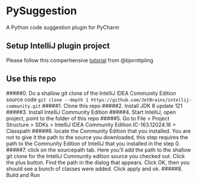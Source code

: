 # PySuggestion
A Python code suggestion plugin for PyCharm

## Setup IntelliJ plugin project
Please follow this comperhensive [tutorial](http://bjorn.tipling.com/how-to-make-an-intellij-idea-plugin-in-30-minutes) from @bjorntipling

## Use this repo
#####0. Do a shallow git clone of the IntelliJ IDEA Community Edition source code
``
git clone --depth 1 https://github.com/JetBrains/intellij-community.git
``
#####1. Clone this repo
#####2. Install JDK 8 update 121
#####3. Install IntelliJ Community Edition
#####4. Start IntelliJ, open project, point to the folder of this repo
#####5. Go to File > Project Structure > SDKs > IntelliJ IDEA Community Edition IC-163.12024.16 > Classpath
#####6. locate the Community Edition that you installed. 
You are not to give it the path to the source you downloaded, this step requires the path to the Community Edition of IntelliJ that you installed in the step 0.
#####7. click on the sourcepath tab.
Here you’ll add the path to the shallow git clone for the IntelliJ Community edition source you checked out. Click the plus button. Find the path in the dialog that appears. Click OK, then you should see a bunch of classes were added. Click apply and ok.
#####8. Build and Run

